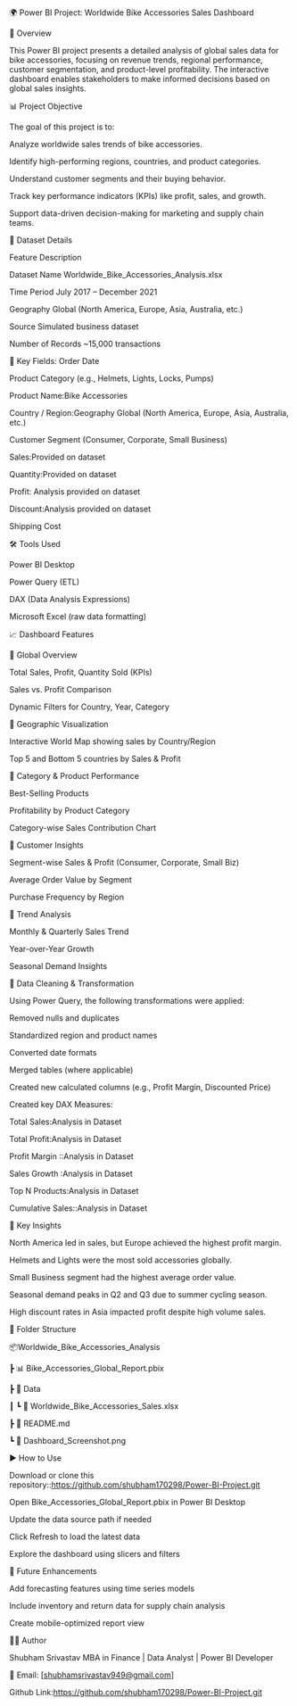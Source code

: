 🌍 Power BI Project: Worldwide Bike Accessories Sales Dashboard

📌 Overview

This Power BI project presents a detailed analysis of global sales data for bike accessories, focusing on revenue trends, regional performance, customer segmentation, and product-level profitability. The interactive dashboard enables stakeholders to make informed decisions based on global sales insights.

📊 Project Objective

The goal of this project is to:

Analyze worldwide sales trends of bike accessories.

Identify high-performing regions, countries, and product categories.

Understand customer segments and their buying behavior.

Track key performance indicators (KPIs) like profit, sales, and growth.

Support data-driven decision-making for marketing and supply chain teams.

📁 Dataset Details

Feature	Description

Dataset Name Worldwide_Bike_Accessories_Analysis.xlsx

Time Period	July 2017 – December 2021

Geography	Global (North America, Europe, Asia, Australia, etc.)

Source	Simulated business dataset

Number of Records	~15,000 transactions

📌 Key Fields:
Order Date

Product Category (e.g., Helmets, Lights, Locks, Pumps)

Product Name:Bike Accessories

Country / Region:Geography	Global (North America, Europe, Asia, Australia, etc.)


Customer Segment (Consumer, Corporate, Small Business)

Sales:Provided on dataset

Quantity:Provided on dataset

Profit: Analysis provided on dataset

Discount:Analysis provided on dataset

Shipping Cost

🛠️ Tools Used

Power BI Desktop

Power Query (ETL)

DAX (Data Analysis Expressions)

Microsoft Excel (raw data formatting)

📈 Dashboard Features

🔹 Global Overview

Total Sales, Profit, Quantity Sold (KPIs)

Sales vs. Profit Comparison

Dynamic Filters for Country, Year, Category

🔹 Geographic Visualization

Interactive World Map showing sales by Country/Region

Top 5 and Bottom 5 countries by Sales & Profit

🔹 Category & Product Performance

Best-Selling Products

Profitability by Product Category

Category-wise Sales Contribution Chart

🔹 Customer Insights

Segment-wise Sales & Profit (Consumer, Corporate, Small Biz)

Average Order Value by Segment

Purchase Frequency by Region

🔹 Trend Analysis

Monthly & Quarterly Sales Trend

Year-over-Year Growth

Seasonal Demand Insights



🔧 Data Cleaning & Transformation

Using Power Query, the following transformations were applied:

Removed nulls and duplicates

Standardized region and product names

Converted date formats

Merged tables (where applicable)

Created new calculated columns (e.g., Profit Margin, Discounted Price)

Created key DAX Measures:

Total Sales:Analysis in Dataset

Total Profit:Analysis in Dataset

Profit Margin ::Analysis in Dataset

Sales Growth :Analysis in Dataset

Top N Products:Analysis in Dataset

Cumulative Sales::Analysis in Dataset

📌 Key Insights

North America led in sales, but Europe achieved the highest profit margin.

Helmets and Lights were the most sold accessories globally.

Small Business segment had the highest average order value.

Seasonal demand peaks in Q2 and Q3 due to summer cycling season.

High discount rates in Asia impacted profit despite high volume sales.

📁 Folder Structure

📦Worldwide_Bike_Accessories_Analysis

 ┣ 📊 Bike_Accessories_Global_Report.pbix
 
 ┣ 📁 Data
 
 ┃ ┗ 📄 Worldwide_Bike_Accessories_Sales.xlsx
 
 ┣ 📄 README.md
 
 ┗ 📄 Dashboard_Screenshot.png
 
▶️ How to Use

Download or clone this repository::https://github.com/shubham170298/Power-BI-Project.git

Open Bike_Accessories_Global_Report.pbix in Power BI Desktop

Update the data source path if needed

Click Refresh to load the latest data

Explore the dashboard using slicers and filters

🚀 Future Enhancements

Add forecasting features using time series models

Include inventory and return data for supply chain analysis


Create mobile-optimized report view

👨‍💻 Author

Shubham Srivastav
MBA in Finance | Data Analyst | Power BI Developer

📧 Email: [shubhamsrivastav949@gmail.com]

Github Link:https://github.com/shubham170298/Power-BI-Project.git


